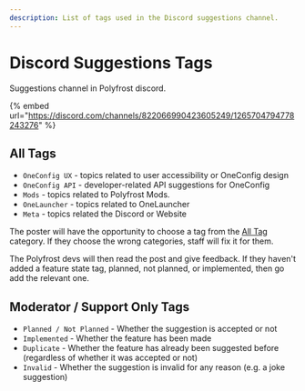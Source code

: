 ```yaml
---
description: List of tags used in the Discord suggestions channel.
---
```


# Discord Suggestions Tags

Suggestions channel in Polyfrost discord.

{% embed url="https://discord.com/channels/822066990423605249/1265704794778243276" %}

## All Tags

- `OneConfig UX` - topics related to user accessibility or OneConfig design
- `OneConfig API` - developer-related API suggestions for OneConfig
- `Mods` - topics related to Polyfrost Mods.
- `OneLauncher` - topics related to OneLauncher
- `Meta` - topics related the Discord or Website

The poster will have the opportunity to choose a tag from the [All Tag](#all-tags) category.
If they choose the wrong categories, staff will fix it for them.

The Polyfrost devs will then read the post and give feedback.
If they haven't added a feature state tag, planned, not planned, or implemented, then go add the relevant one.

## Moderator / Support Only Tags

- `Planned / Not Planned` - Whether the suggestion is accepted or not
- `Implemented` - Whether the feature has been made
- `Duplicate` - Whether the feature has already been suggested before (regardless of whether it was accepted or not)
- `Invalid` - Whether the suggestion is invalid for any reason (e.g. a joke suggestion)
